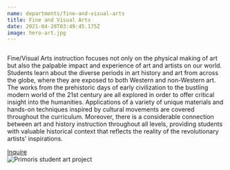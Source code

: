 ```yaml
---
name: departments/fine-and-visual-arts
title: Fine and Visual Arts
date: 2021-04-28T03:49:45.175Z
image: hero-art.jpg
---
```


<div class="row">
  <div class="column medium-6">
    <p>Fine/Visual Arts instruction focuses not only on the physical making of art but also the palpable impact and experience of art and artists on our world. Students learn about the diverse periods in art history and art from across the globe, where they are exposed to both Western and non-Western art. The works from the prehistoric days of early civilization to the bustling modern world of the 21st century are all explored in order to offer critical insight into the humanities. Applications of a variety of unique materials and hands-on techniques inspired by cultural movements are covered throughout the curriculum. Moreover, there is a considerable connection between art and history instruction throughout all levels, providing students with valuable historical context that reflects the reality of the revolutionary artists’ inspirations. </p>
    <a href="/contact" class="button secondary" style="margin-top:20px; margin-bottom:40px">Inquire</a>
  </div>
  <div class="column medium-6">
    <img src="/img/art-1.jpg" alt="Primoris student art project" />
  </div>
</div>
